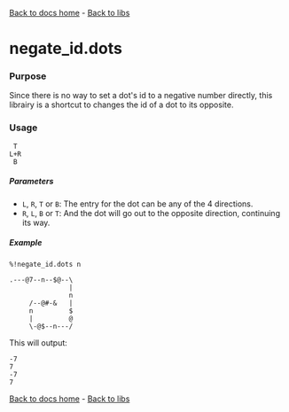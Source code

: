 [Back to docs home](../index.md) - [Back to libs](index.md#Simple%20operations%20on%20dots)
# negate_id.dots

### Purpose
Since there is no way to set a dot's id to a negative number directly, this librairy is a shortcut to changes the id of a dot to its opposite.

### Usage
    
     T
    L+R
     B

##### Parameters
- `L`, `R`, `T` or `B`: The entry for the dot can be any of the 4 directions.
- `R`, `L`, `B` or `T`: And the dot will go out to the opposite direction, continuing its way.

##### Example

    %!negate_id.dots n

    .---@7--n--$@--\
                   |
                   n
         /--@#-&   |
         n         $
         |         @
         \-@$--n---/

This will output: 

    -7
    7
    -7
    7


[Back to docs home](../index.md) - [Back to libs](index.md#Simple%20operations%20on%20dots)
